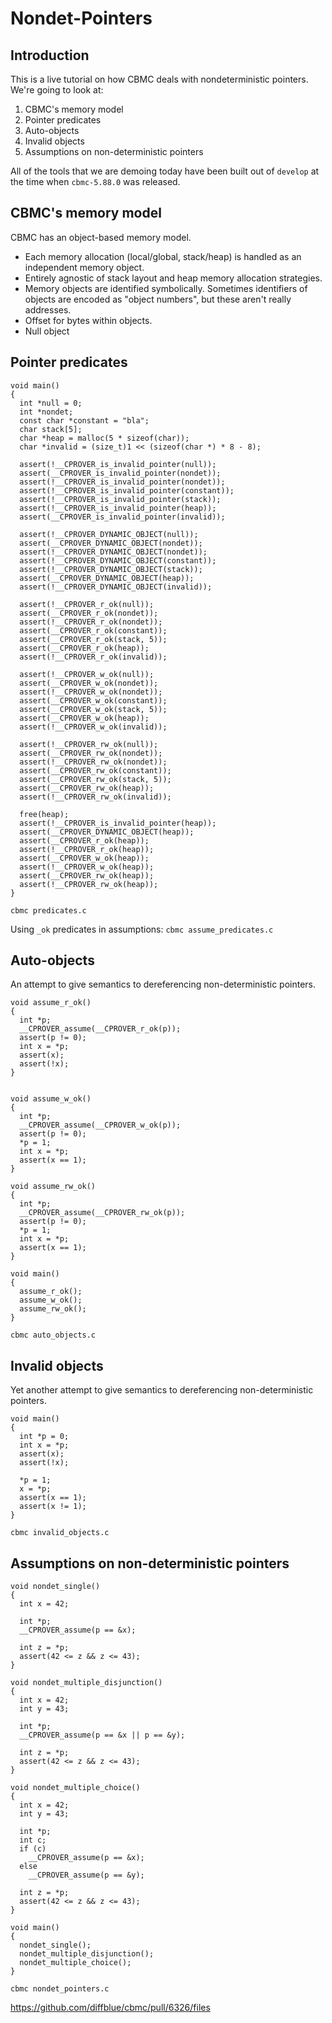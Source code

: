 # Nondet-Pointers

## Introduction

This is a live tutorial on how CBMC deals with nondeterministic pointers.
We're going to look at:

1. CBMC's memory model
2. Pointer predicates
3. Auto-objects
4. Invalid objects
5. Assumptions on non-deterministic pointers

All of the tools that we are demoing today have been built out of `develop`
at the time when `cbmc-5.88.0` was released.

## CBMC's memory model

CBMC has an object-based memory model.
- Each memory allocation (local/global, stack/heap) is handled as an
  independent memory object.
- Entirely agnostic of stack layout and heap memory allocation
  strategies.
- Memory objects are identified symbolically. Sometimes identifiers of
  objects are encoded as "object numbers", but these aren't really addresses.
- Offset for bytes within objects.
- Null object

## Pointer predicates

```
void main()
{
  int *null = 0;
  int *nondet;
  const char *constant = "bla";
  char stack[5];
  char *heap = malloc(5 * sizeof(char));
  char *invalid = (size_t)1 << (sizeof(char *) * 8 - 8);

  assert(!__CPROVER_is_invalid_pointer(null));
  assert(__CPROVER_is_invalid_pointer(nondet));
  assert(!__CPROVER_is_invalid_pointer(nondet));
  assert(!__CPROVER_is_invalid_pointer(constant));
  assert(!__CPROVER_is_invalid_pointer(stack));
  assert(!__CPROVER_is_invalid_pointer(heap));
  assert(__CPROVER_is_invalid_pointer(invalid));

  assert(!__CPROVER_DYNAMIC_OBJECT(null));
  assert(__CPROVER_DYNAMIC_OBJECT(nondet));
  assert(!__CPROVER_DYNAMIC_OBJECT(nondet));
  assert(!__CPROVER_DYNAMIC_OBJECT(constant));
  assert(!__CPROVER_DYNAMIC_OBJECT(stack));
  assert(__CPROVER_DYNAMIC_OBJECT(heap));
  assert(!__CPROVER_DYNAMIC_OBJECT(invalid));

  assert(!__CPROVER_r_ok(null));
  assert(__CPROVER_r_ok(nondet));
  assert(!__CPROVER_r_ok(nondet));
  assert(__CPROVER_r_ok(constant));
  assert(__CPROVER_r_ok(stack, 5));
  assert(__CPROVER_r_ok(heap));
  assert(!__CPROVER_r_ok(invalid));

  assert(!__CPROVER_w_ok(null));
  assert(__CPROVER_w_ok(nondet));
  assert(!__CPROVER_w_ok(nondet));
  assert(__CPROVER_w_ok(constant)); 
  assert(__CPROVER_w_ok(stack, 5));
  assert(__CPROVER_w_ok(heap));
  assert(!__CPROVER_w_ok(invalid));
  
  assert(!__CPROVER_rw_ok(null));
  assert(__CPROVER_rw_ok(nondet));
  assert(!__CPROVER_rw_ok(nondet));
  assert(__CPROVER_rw_ok(constant)); 
  assert(__CPROVER_rw_ok(stack, 5));
  assert(__CPROVER_rw_ok(heap));
  assert(!__CPROVER_rw_ok(invalid));

  free(heap);
  assert(!__CPROVER_is_invalid_pointer(heap));
  assert(__CPROVER_DYNAMIC_OBJECT(heap));
  assert(__CPROVER_r_ok(heap));
  assert(!__CPROVER_r_ok(heap));
  assert(__CPROVER_w_ok(heap));
  assert(!__CPROVER_w_ok(heap));
  assert(__CPROVER_rw_ok(heap));
  assert(!__CPROVER_rw_ok(heap));
}
```

`cbmc predicates.c`

Using `_ok` predicates in assumptions: `cbmc assume_predicates.c`

## Auto-objects

An attempt to give semantics to dereferencing non-deterministic
pointers.

```
void assume_r_ok()
{
  int *p;
  __CPROVER_assume(__CPROVER_r_ok(p));
  assert(p != 0);
  int x = *p;
  assert(x);
  assert(!x);
}


void assume_w_ok()
{
  int *p;
  __CPROVER_assume(__CPROVER_w_ok(p));
  assert(p != 0);
  *p = 1;
  int x = *p;
  assert(x == 1);
}

void assume_rw_ok()
{
  int *p;
  __CPROVER_assume(__CPROVER_rw_ok(p));
  assert(p != 0);
  *p = 1;
  int x = *p;
  assert(x == 1);
}

void main()
{
  assume_r_ok();
  assume_w_ok();
  assume_rw_ok();
}
```

`cbmc auto_objects.c`

## Invalid objects

Yet another attempt to give semantics to dereferencing non-deterministic
pointers.

```
void main()
{
  int *p = 0;
  int x = *p;
  assert(x);
  assert(!x);

  *p = 1;
  x = *p;
  assert(x == 1);
  assert(x != 1);
}
```

`cbmc invalid_objects.c`

## Assumptions on non-deterministic pointers

```
void nondet_single()
{
  int x = 42;
 
  int *p;
  __CPROVER_assume(p == &x);

  int z = *p;
  assert(42 <= z && z <= 43);
}

void nondet_multiple_disjunction()
{
  int x = 42;
  int y = 43;
 
  int *p;
  __CPROVER_assume(p == &x || p == &y);

  int z = *p;
  assert(42 <= z && z <= 43);
}

void nondet_multiple_choice()
{
  int x = 42;
  int y = 43;
 
  int *p;
  int c;
  if (c)
    __CPROVER_assume(p == &x);
  else
    __CPROVER_assume(p == &y);

  int z = *p;
  assert(42 <= z && z <= 43);
}

void main()
{
  nondet_single();
  nondet_multiple_disjunction();
  nondet_multiple_choice();
}
```

`cbmc nondet_pointers.c`

https://github.com/diffblue/cbmc/pull/6326/files
